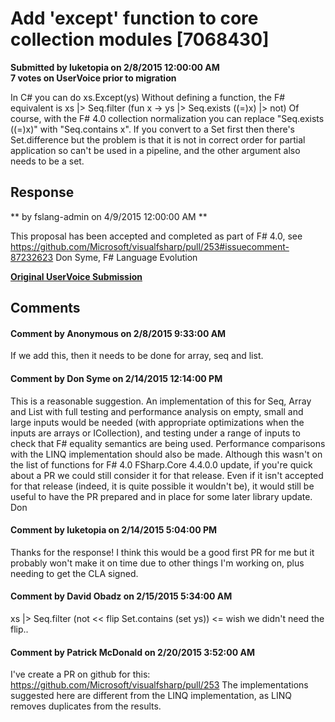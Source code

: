 # Add 'except' function to core collection modules [7068430] #

**Submitted by luketopia on 2/8/2015 12:00:00 AM**  
**7 votes on UserVoice prior to migration**  

In C# you can do
xs.Except(ys)
Without defining a function, the F# equivalent is
xs |> Seq.filter (fun x -> ys |> Seq.exists ((=)x) |> not)
Of course, with the F# 4.0 collection normalization you can replace "Seq.exists ((=)x)" with "Seq.contains x".
If you convert to a Set first then there's Set.difference but the problem is that it is not in correct order for partial application so can't be used in a pipeline, and the other argument also needs to be a set.



## Response ##
** by fslang-admin on 4/9/2015 12:00:00 AM **

This proposal has been accepted and completed as part of F# 4.0, see https://github.com/Microsoft/visualfsharp/pull/253#issuecomment-87232623
Don Syme, F# Language Evolution


**[Original UserVoice Submission](https://fslang.uservoice.com/forums/245727-f-language/suggestions/7068430)**


## Comments ##


#### Comment by Anonymous on 2/8/2015 9:33:00 AM ####
If we add this, then it needs to be done for array, seq and list.


#### Comment by Don Syme on 2/14/2015 12:14:00 PM ####
This is a reasonable suggestion.
An implementation of this for Seq, Array and List with full testing and performance analysis on empty, small and large inputs would be needed (with appropriate optimizations when the inputs are arrays or ICollection), and testing under a range of inputs to check that F# equality semantics are being used. Performance comparisons with the LINQ implementation should also be made.
Although this wasn't on the list of functions for F# 4.0 FSharp.Core 4.4.0.0 update, if you're quick about a PR we could still consider it for that release. Even if it isn't accepted for that release (indeed, it is quite possible it wouldn't be), it would still be useful to have the PR prepared and in place for some later library update.
Don


#### Comment by luketopia on 2/14/2015 5:04:00 PM ####
Thanks for the response! I think this would be a good first PR for me but it probably won't make it on time due to other things I'm working on, plus needing to get the CLA signed.


#### Comment by David Obadz on 2/15/2015 5:34:00 AM ####
xs |> Seq.filter (not << flip Set.contains (set ys)) <= wish we didn't need the flip..


#### Comment by Patrick McDonald on 2/20/2015 3:52:00 AM ####
I've create a PR on github for this: https://github.com/Microsoft/visualfsharp/pull/253
The implementations suggested here are different from the LINQ implementation, as LINQ removes duplicates from the results.

